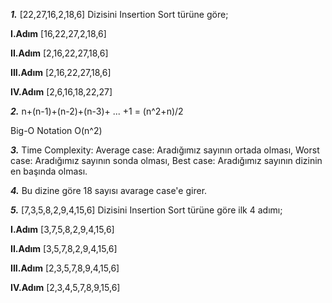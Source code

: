 
***1.*** [22,27,16,2,18,6] Dizisini Insertion Sort türüne göre;

  **I.Adım** [16,22,27,2,18,6]

 **II.Adım** [2,16,22,27,18,6]

**III.Adım** [2,16,22,27,18,6]

 **IV.Adım** [2,6,16,18,22,27]

***2.*** n+(n-1)+(n-2)+(n-3)+ ... +1 = (n^2+n)/2

Big-O Notation O(n^2)

***3.*** Time Complexity: 
Average case: Aradığımız sayının ortada olması,
  Worst case: Aradığımız sayının sonda olması, 
   Best case: Aradığımız sayının dizinin en başında olması.

***4.*** Bu dizine göre 18 sayısı avarage case'e girer.

***5.*** [7,3,5,8,2,9,4,15,6] Dizisini Insertion Sort türüne göre ilk 4 adımı;

  **I.Adım** [3,7,5,8,2,9,4,15,6]

 **II.Adım** [3,5,7,8,2,9,4,15,6]

**III.Adım** [2,3,5,7,8,9,4,15,6]

 **IV.Adım** [2,3,4,5,7,8,9,15,6]